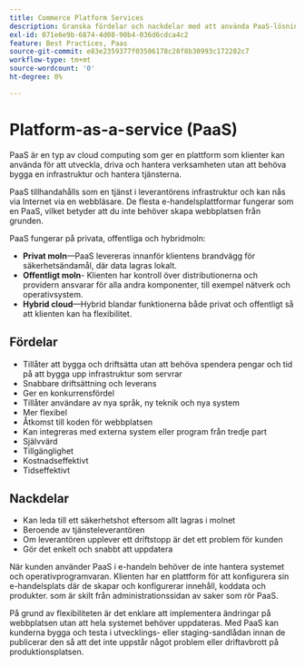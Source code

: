 ```yaml
---
title: Commerce Platform Services
description: Granska fördelar och nackdelar med att använda PaaS-lösningar för din värdinfrastruktur för att avgöra vad som passar ert e-handelsprojekt.
exl-id: 071e6e9b-6874-4d08-90b4-036d6cdca4c2
feature: Best Practices, Paas
source-git-commit: e83e2359377f03506178c28f8b30993c172282c7
workflow-type: tm+mt
source-wordcount: '0'
ht-degree: 0%

---
```


# Platform-as-a-service (PaaS)

PaaS är en typ av cloud computing som ger en plattform som klienter kan använda för att utveckla, driva och hantera verksamheten utan att behöva bygga en infrastruktur och hantera tjänsterna.

PaaS tillhandahålls som en tjänst i leverantörens infrastruktur och kan nås via Internet via en webbläsare. De flesta e-handelsplattformar fungerar som en PaaS, vilket betyder att du inte behöver skapa webbplatsen från grunden.

PaaS fungerar på privata, offentliga och hybridmoln:

- **Privat moln**—PaaS levereras innanför klientens brandvägg för säkerhetsändamål, där data lagras lokalt.
- **Offentligt moln**- Klienten har kontroll över distributionerna och providern ansvarar för alla andra komponenter, till exempel nätverk och operativsystem.
- **Hybrid cloud**—Hybrid blandar funktionerna både privat och offentligt så att klienten kan ha flexibilitet.

## Fördelar

- Tillåter att bygga och driftsätta utan att behöva spendera pengar och tid på att bygga upp infrastruktur som servrar
- Snabbare driftsättning och leverans
- Ger en konkurrensfördel
- Tillåter användare av nya språk, ny teknik och nya system
- Mer flexibel
- Åtkomst till koden för webbplatsen
- Kan integreras med externa system eller program från tredje part
- Självvärd
- Tillgänglighet
- Kostnadseffektivt
- Tidseffektivt

## Nackdelar

- Kan leda till ett säkerhetshot eftersom allt lagras i molnet
- Beroende av tjänsteleverantören
- Om leverantören upplever ett driftstopp är det ett problem för kunden
- Gör det enkelt och snabbt att uppdatera

När kunden använder PaaS i e-handeln behöver de inte hantera systemet och operativprogramvaran. Klienten har en plattform för att konfigurera sin e-handelsplats där de skapar och konfigurerar innehåll, koddata och produkter. som är skilt från administrationssidan av saker som rör PaaS.

På grund av flexibiliteten är det enklare att implementera ändringar på webbplatsen utan att hela systemet behöver uppdateras. Med PaaS kan kunderna bygga och testa i utvecklings- eller staging-sandlådan innan de publicerar den så att det inte uppstår något problem eller driftavbrott på produktionsplatsen.
